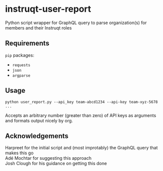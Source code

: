 # instruqt-user-report
Python script wrapper for GraphQL query to parse organization(s) for members and their Instruqt roles

## Requirements
`pip` packages:
- `requests`
- `json`
- `argparse`

## Usage
`python user_report.py --api_key team-abcd1234 --api-key team-xyz-5678 ...`

Accepts an arbitrary number (greater than zero) of API keys as arguments and formats output nicely by org.

## Acknowledgements
Harpreet for the initial script and (most improtably) the GraphQL query that makes this go  
Adé Mochtar for suggesting this approach  
Josh Clough for his guidance on getting this done
